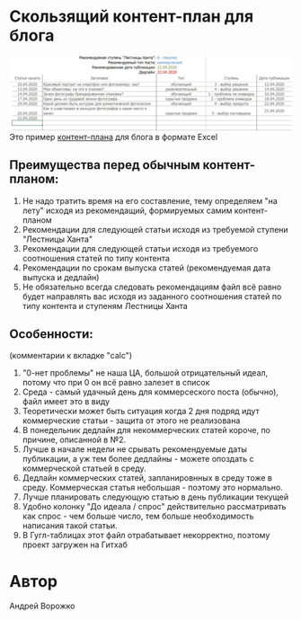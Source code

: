 # Скользящий контент-план для блога
![Скользящий контент-план](https://github.com/AndreyVorozhko/RollingContentPlan/raw/main/rolling_content_plan.jpg "Скользящий контент-план")
Это пример [контент-плана](https://github.com/AndreyVorozhko/RollingContentPlan/raw/main/RollingContentPlan.xlsx "Скачать пример скользящего контент-плана") для блога в формате Excel

## Преимущества перед обычным контент-планом:

1. Не надо тратить время на его составление, тему определяем "на лету" исходя из рекомендащий, формируемых самим контент-планом
2. Рекомендации для следующей статьи исходя из требуемой ступени "Лестницы Ханта"
3. Рекомендации для следующей статьи исходя из требуемого соотношения статей по типу контента
4. Рекомендации по срокам выпуска статей (рекомендуемая дата выпуска и дедлайн)
5. Не обязательно всегда следовать рекомендациям файл всё равно будет направлять вас исходя из заданного соотношения статей по типу контента и ступеням Лестницы Ханта

## Особенности:
(комментарии к вкладке "calc")

1. "0-нет проблемы" не наша ЦА, большой отрицательный идеал, потому что при 0 он всё равно залезет в список
2. Среда - самый удачный день для коммерсеского поста (обычно), файл имеет это в виду
3. Теоретически может быть ситуация когда 2 дня подряд идут коммерческие статьи - защита от этого не реализована
4. В понедельник дедлайн для некоммерческих статей короче, по причине, описанной в №2.
5. Лучше в начале недели не срывать рекомендуемые даты публикации, а уж тем более дедлайны - можете опоздать с коммерческой статьей в среду.
6. Дедлайн коммерческих статей, запланировнных в среду тоже в среду. Коммерческая статья небольшая - поэтому это нормально.
7. Лучше планировать следующую статью в день публикации текущей
8. Удобно колонку "До идеала / спрос" действительно рассматривать как спрос - чем больше число, тем больше необходимость написания такой статьи.
9. В Гугл-таблицах этот файл отрабатывает некорректно, поэтому проект загружен на Гитхаб


# Автор

Андрей Ворожко
